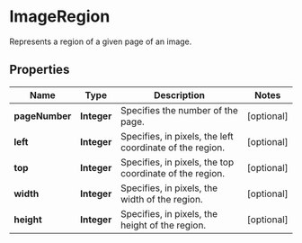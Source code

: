 

# ImageRegion

Represents a region of a given page of an image.
## Properties

Name | Type | Description | Notes
------------ | ------------- | ------------- | -------------
**pageNumber** | **Integer** | Specifies the number of the page. |  [optional]
**left** | **Integer** | Specifies, in pixels, the left coordinate of the region. |  [optional]
**top** | **Integer** | Specifies, in pixels, the top coordinate of the region. |  [optional]
**width** | **Integer** | Specifies, in pixels, the width of the region. |  [optional]
**height** | **Integer** | Specifies, in pixels, the height of the region. |  [optional]



